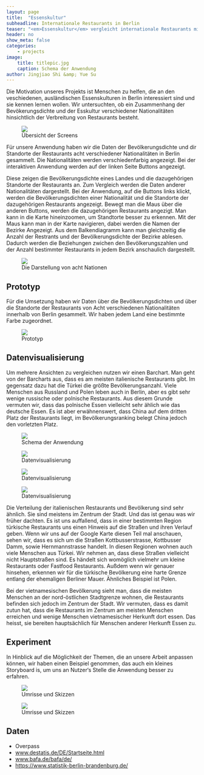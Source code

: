 ```yaml
---
layout: page
title:  "Essenskultur"
subheadline: Internationale Restaurants in Berlin
teaser: "<em>Essenskultur</em> vergleicht internationale Restaurants mit der Bevölkerungsverteilung."
header: no
show_meta: false
categories:
    - projects
image:
    title: titlepic.jpg
    caption: Schema der Anwendung
author: Jingjiao Shi &amp; Yue Su
---
```


Die Motivation unseres Projekts ist Menschen zu helfen, die an den veschiedenen, ausländischen Essenskulturen in Berlin interessiert sind und sie kennen lernen wollen. Wir untersuchten, ob ein Zusammenhang der Bevökerungsdichte und der Esskultur verschiedener Nationalitäten hinsichtlich der Verbreitung von Restaurants besteht.

<figure>
  <img src="{{ site.urlimg }}/essen/restaurants2.jpg" />
  <figcaption >Übersicht der Screens</figcaption>
</figure>

Für unsere Anwendung haben wir die Daten der Bevölkerungsdichte und dir Standorte der Restaurants acht verschiedener Nationalitäten in Berlin gesammelt. Die Nationalitäten werden verschiedenfarbig angezeigt. Bei der interaktiven Anwendung werden auf der linken Seite Buttons angezeigt.

Diese zeigen die Bevölkerungsdichte eines Landes und die dazugehörigen Standorte der Restaurants an. Zum Vergleich werden die Daten anderer Nationalitäten dargestellt. Bei der Anwendung, auf die Buttons links klickt, werden die Bevölkerungsdichten einer Nationalität und die Standorte der dazugehörigen Restaurants angezeigt. Bewegt man die Maus über die anderen Buttons, werden die dazugehörigen Restaurants angezigt. Man kann in die Karte hineinzoomen, um Standtorte besser zu erkennen. Mit der Maus kann man in der Karte navigieren, dabei werden die Namen der Bezirke Angezeigt. Aus dem Balkendiagramm kann man gleichzeitig die Anzahl der Restrants und der Bevölkerungsdichte der Bezirke ablesen. Dadurch werden die Beziehungen zwichen den Bevölkerungszahlen und der Anzahl bestimmter Restaurants in jedem Bezirk anschaulich dargestellt.


<figure>
  <img src="{{ site.urlimg }}/essen/exhi.jpg" />
  <figcaption >Die Darstellung von acht Nationen</figcaption>
</figure>

## Prototyp
Für die Umsetzung haben wir Daten über die Bevölkerungsdichten und über die Standorte der Restaurants von Acht verschiedenen Nationalitäten innerhalb von Berlin gesammelt. Wir haben jedem Land eine bestimmte Farbe zugeordnet.

<figure>
  <img src="{{ site.urlimg }}/essen/prototyp.jpg" />
  <figcaption >Prototyp</figcaption>
</figure>

## Datenvisualisierung
Um mehrere Ansichten zu vergleichen nutzen wir einen Barchart. Man geht von der Barcharts aus, dass es am meisten italienische Restaurants gibt. Im gegensatz dazu hat die Türkei die größte Bevölkerungsanzahl. Viele Menschen aus Russland und Polen leben auch in Berlin, aber es gibt sehr wenige russische oder polnische Restaurants. Aus diesem Grunde vermuten wir, dass das polnische Essen vielleicht sehr ählich wie das deutsche Essen. Es ist aber erwähnenswert, dass China auf dem dritten Platz der Restaurants liegt, im Bevölkerungsranking belegt China jedoch den vorletzten Platz.

<figure>
  <img src="{{ site.urlimg }}/essen/restaurants.jpg" />
  <figcaption >Schema der Anwendung</figcaption>
</figure>

<figure>
  <img src="{{ site.urlimg }}/essen/daten1.jpg" />
  <figcaption >Datenvisualisierung</figcaption>
</figure>

<figure>
  <img src="{{ site.urlimg }}/essen/daten2.jpg" />
  <figcaption >Datenvisualisierung</figcaption>
</figure>  

<figure>
  <img src="{{ site.urlimg }}/essen/daten3.jpg" />
  <figcaption >Datenvisualisierung</figcaption>
</figure>

Die Verteilung der italienischen Restaurants und Bevölkerung sind sehr ähnlich. Sie sind meistens im Zentrum der Stadt. Und das ist genau was wir früher dachten. Es ist uns auffallend, dass in einer bestimmten Region türkische Restaurants uns einen Hinweis auf die Straßen und ihren Verlauf geben. Wenn wir uns auf der Google Karte diesen Teil mal anschauen, sehen wir, dass es sich um die Straßen Kottbusserstrasse, Kottbusser Damm, sowie Hernmannstrasse handelt. In diesen Regionen wohnen auch viele Menschen aus Türkei. Wir nehmen an, dass diese Straßen vielleicht nicht Hauptstraßen sind. Es händelt sich womöglich vielmehr um kleine Restaurants oder Fastfood Restaurants. Außdem wenn wir genauer hinsehen, erkennen wir für die türkische Bevölkerung eine harte Grenze entlang der ehemaligen Berliner Mauer. Ähnliches Beispiel ist Polen.

Bei der vietnamesischen Bevölkerung sieht man, dass die meisten Menschen an der nord-östlichen Stadtgrenze wohnen, die Restaurants befinden sich jedoch im Zentrum der Stadt. Wir vermuten, dass es damit zutun hat, dass die Restaurants im Zentrum am meisten Menschen erreichen und wenige Menschen vietnamesischer Herkunft dort essen. Das heisst, sie bereiten hauptsächlich für Menschen anderer
Herkunft Essen zu.

## Experiment
In Hinblick auf die Möglichkeit der Themen, die an unsere Arbeit anpassen können, wir haben einen Beispiel genommen, das auch ein kleines Storyboard is, um uns an Nutzer‘s Stelle die Anwendung besser zu erfahren.

<figure>
  <img src="{{ site.urlimg }}/essen/experiment.jpg" />
  <figcaption >Umrisse und Skizzen</figcaption>
</figure>

<figure>
  <img src="{{ site.urlimg }}/essen/experiment2.jpg" />
  <figcaption >Umrisse und Skizzen</figcaption>
</figure>

## Daten
* Overpass
* www.destatis.de/DE/Startseite.html
* www.bafa.de/bafa/de/
* https://www.statistik-berlin-brandenburg.de/
